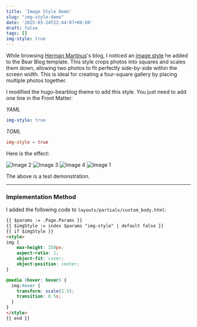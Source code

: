 ```yaml
---
title: 'Image Style Demo'
slug: "img-style-demo"
date: '2025-03-24T22:44:07+08:00'
draft: false
tags: []
img-style: true
---
```


While browsing [Herman Martinus](https://herman.bearblog.dev/)'s blog, I noticed an [image style](https://herman.bearblog.dev/bear-blog-question-challenge/) he added to the Bear Blog template. This style crops photos into squares and scales them down, allowing two photos to fit perfectly side-by-side within the screen width. This is ideal for creating a four-square gallery by placing multiple photos together.

I modified the hugo-bearblog theme to add this style. You just need to add one line in the Front Matter:

*YAML*

```yaml
img-style: true
```

*TOML*
```toml
img-style = true
```

Here is the effect:

![Image 2](/images/hike2.webp)
![Image 3](/images/hike3.webp)
![Image 4](/images/hike4.webp)
![Image 1](/images/hike5.webp)

The above is a test demonstration.

---

### Implementation Method

I added the following code to `layouts/partials/custom_body.html`:
```html
{{ $params := .Page.Params }}
{{ $imgStyle := index $params "img-style" | default false }}
{{ if $imgStyle }}
<style>
img {
    max-height: 350px;
    aspect-ratio: 1;
    object-fit: cover;
    object-position: center;
}

@media (hover: hover) {
  img:hover {
    transform: scale(1.5);
    transition: 0.5s;
  }
}
</style>
{{ end }}
``` 